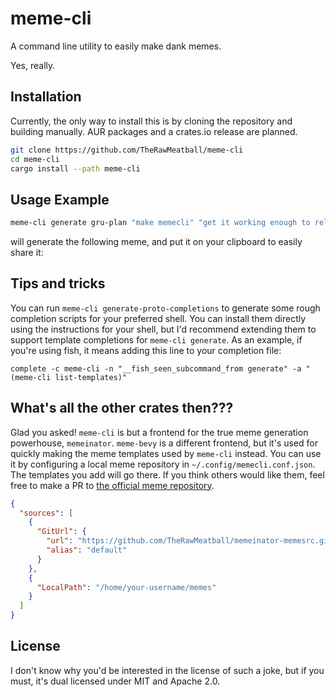 # meme-cli

A command line utility to easily make dank memes.

Yes, really.

## Installation

Currently, the only way to install this is by cloning the repository and building manually. AUR packages and a crates.io release are planned.

```sh
git clone https://github.com/TheRawMeatball/meme-cli
cd meme-cli
cargo install --path meme-cli
```

## Usage Example

```sh
meme-cli generate gru-plan "make memecli" "get it working enough to release it" "you need to write a readme" "you need to write a readme"
```

will generate the following meme, and put it on your clipboard to easily share it:

[](resources/example.png)

## Tips and tricks

You can run `meme-cli generate-proto-completions` to generate some rough completion scripts for your preferred shell. You can install them directly using the instructions for your shell, but I'd recommend extending them to support template completions for `meme-cli generate`. As an example, if you're using fish, it means adding this line to your completion file:

```fish
complete -c meme-cli -n "__fish_seen_subcommand_from generate" -a "(meme-cli list-templates)"
```

## What's all the other crates then???

Glad you asked! `meme-cli` is but a frontend for the true meme generation powerhouse, `memeinator`. `meme-bevy` is a different frontend, but it's used for quickly making the meme templates used by `meme-cli` instead. You can use it by configuring a local meme repository in `~/.config/memecli.conf.json`. The templates you add will go there. If you think others would like them, feel free to make a PR to [the official meme repository](https://github.com/TheRawMeatball/memeinator-memesrc).

```json
{
  "sources": [
    {
      "GitUrl": {
        "url": "https://github.com/TheRawMeatball/memeinator-memesrc.git",
        "alias": "default"
      }
    },
    {
      "LocalPath": "/home/your-username/memes"
    }
  ]
}
```

## License

I don't know why you'd be interested in the license of such a joke, but if you must, it's dual licensed under MIT and Apache 2.0.
